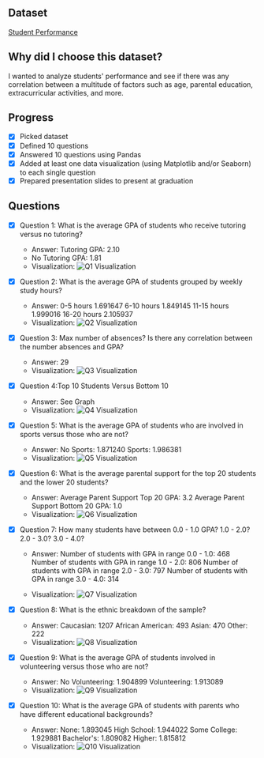 ## Dataset
[Student Performance](https://www.kaggle.com/datasets/rabieelkharoua/students-performance-dataset)

## Why did I choose this dataset?
I wanted to analyze students' performance and see if there was any correlation between a multitude of factors such as age, parental education, extracurricular activities, and more.



## Progress
- [X] Picked dataset
- [X] Defined 10 questions
- [X] Answered 10 questions using Pandas
- [X] Added at least one data visualization (using Matplotlib and/or Seaborn) to each single question
- [X] Prepared presentation slides to present at graduation

## Questions
- [X] Question 1: What is the average GPA of students who receive tutoring versus no tutoring?
  - Answer: Tutoring GPA: 2.10
  - No Tutoring GPA: 1.81
  - Visualization: ![Q1 Visualization](./Question1.png)
    
- [X] Question 2: What is the average GPA of students grouped by weekly study hours?
  - Answer: 0-5 hours  1.691647
     6-10 hours  1.849145
    11-15 hours  1.999016
    16-20 hours  2.105937
  - Visualization: ![Q2 Visualization](./Question2.png)

- [X] Question 3: Max number of absences? Is there any correlation between the number absences and GPA?
  - Answer: 29
  - Visualization: ![Q3 Visualization](./Question3.png)

- [X] Question 4:Top 10 Students Versus Bottom 10
  - Answer: See Graph
  - Visualization: ![Q4 Visualization](./Question4.png)

- [X] Question 5: What is the average GPA of students who are involved in sports versus those who are not?
  - Answer: No Sports: 1.871240
  Sports: 1.986381
  - Visualization: ![Q5 Visualization](./Question5.png)

- [X] Question 6: What is the average parental support for the top 20 students and the lower 20 students?
  - Answer: Average Parent Support Top 20 GPA:  3.2
    Average Parent Support Bottom 20 GPA:  1.0
  - Visualization: ![Q6 Visualization](./Question6.png)

- [X] Question 7: How many students have between 0.0 - 1.0 GPA? 1.0 - 2.0? 2.0 - 3.0? 3.0 - 4.0?
  - Answer: Number of students with GPA in range 0.0 - 1.0: 468
  Number of students with GPA in range 1.0 - 2.0: 806
  Number of students with GPA in range 2.0 - 3.0: 797
  Number of students with GPA in range 3.0 - 4.0: 314

  - Visualization: ![Q7 Visualization](./Question7.png)

- [X] Question 8: What is the ethnic breakdown of the sample?
  - Answer: Caucasian: 1207
African American: 493
Asian: 470
Other: 222
  - Visualization: ![Q8 Visualization](./Question8.png)

- [X] Question 9: What is the average GPA of students involved in volunteering versus those who are not?
  - Answer: No Volunteering: 1.904899
Volunteering: 1.913089
  - Visualization: ![Q9 Visualization](./Question9.png)

- [X] Question 10: What is the average GPA of students with parents who have different educational backgrounds?
  - Answer: None: 1.893045
High School: 1.944022
Some College: 1.929881
Bachelor's: 1.809082
Higher: 1.815812
  - Visualization: ![Q10 Visualization](./Question10.png)
